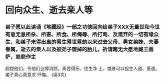 
# 回向众生、逝去亲人等
### 弟子愿以此读诵《地藏经》一部之功德回向给弟子XXX无量世和今世有意无意所杀、所害、所食、所侮辱、所打骂、及遗弃的一切有缘众生，和弟子未得出离的累生累世累劫以来过去父母、男女弟妹、夫妻眷属，逝去的亲人以及被弟子堕掉的胎儿，祈请南无大愿地藏王菩萨，慈悲作主
超拔他们，令他们业障消除，离苦得乐，往生净
土，或者可以投生人道、善道。弟子真心真意求
忏悔。 (读3次)
